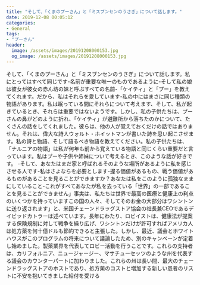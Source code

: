 ```yaml
---
title: "そして、「くまのプーさん」と「ミスブンセンのうさぎ」について話します。"
date: 2019-12-08 00:05:12
categories:
- General
tags:
- "プーさん"
header:
  image: /assets/images/20191208000153.jpg
  og_image: /assets/images/20191208000153.jpg
---
```


そして、「くまのプーさん」と「ミスブンセンのうさぎ」について話します。私にとってはすべて同じです-名前が重要な唯一のものであるように-そして私の娘は彼女が彼女の赤ん坊の妹と呼ぶすべての名前-「ケイティ」と「プー」を教えてくれます。だから、私はそれらを愛しています-私の中にはまさに同じ種類の物語があります。私は眠っている間にそれらについて考えます、そして、私が起きているとき、それらは重要ではないようです。しかし、私の子供たちは、プーさんの鼻がどのように折れ、「ケイティ」が避難所から落ちたのかについて、たくさんの話をしてくれました。彼らは、他の人が覚えておくだけの話ではありません。それは、偉大な詩人ウォルト・ホイットマンが書いた詩を思い起こさせます。私の詩と物語、そして語るべき物語を教えてください。私の子供たちは、「ナルニアの物語」は私が何年も前から覚えている物語と同じくらい重要だと言っています。私はプーや子供や姉妹について考えるとき、このような話が好きです。 -そして、あなたはまだ家と呼ばれるそのような場所があるように私を感じさせる人です-私はさよならを必要とします-握る価値があるもの、戦う価値があるものがあることを見ることができますか？あなたは私をこのように孤独なままにしていること-これがすべてあなたが私を去っている「世界」の一部であることを見ることができません」事実は、私たちは世界で最高の医療と健康上の利点のいくつかを持っていますこの国の人々、そしてそのお金の大部分はワシントンに送り返されます」と、米国チェーンドラッグストア協会の社長兼CEOであるデイビッドカトラーは述べています。長年にわたり、ロビイストは、健康法が提案する保険規制に対して戦争を繰り広げ、ワシントンだけが許可すればアメリカ人は処方薬を何十億ドルも節約できると主張した。しかし、最近、議会とホワイトハウスがこのプログラムの将来について議論したため、別のキャンペーンが定着し始めました。製薬業界を代表してロビー活動を行うことです。これらの支持者は、カリフォルニア、ニュージャージー、マサチューセッツのような州を代表する議会のカウンターパートに加わりました。これらの州は長い間、最大のチェーンドラッグストアのホストであり、処方薬のコストと増加する新しい患者のリストに不安を抱いてきました給付を受ける
